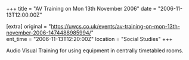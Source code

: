 +++
title = "AV Training on Mon 13th November 2006"
date = "2006-11-13T12:00:00Z"

[extra]
original = "https://uwcs.co.uk/events/av-training-on-mon-13th-november-2006-1474488985994/"    
ent_time = "2006-11-13T12:20:00Z"
location = "Social Studies"
+++

Audio Visual Training for using equipment in centrally timetabled rooms.

